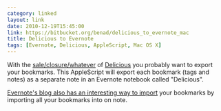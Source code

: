 ```yaml
---
category: linked
layout: link
date: 2010-12-19T15:45:00
link: https://bitbucket.org/benad/delicious_to_evernote_mac
title: Delicious to Evernote
tags: [Evernote, Delicious, AppleScript, Mac OS X]
---
```


With the [sale/closure/whatever](http://techcrunch.com/2010/12/16/is-yahoo-shutting-down-del-icio-us/ "Is Yahoo Shutting Down Del.icious?") of [Delicious](http://delicious.com/) you probably want to export your bookmarks. This AppleScript will export each bookmark (tags and notes) as a separate note in an Evernote notebook called "Delicious".

[Evernote's blog also has an interesting way to import](http://blog.evernote.com/2010/12/16/making-the-transition-from-delicious-to-evernote/ "Making the transition from Delicious to Evernote") your bookmarks by importing all your bookmarks into on note.
